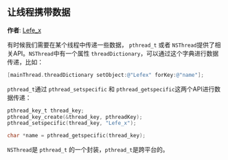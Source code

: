 让线程携带数据
----------
**作者**: [Lefe_x](https://weibo.com/u/5953150140)

有时候我们需要在某个线程中传递一些数据， `pthread_t` 或者 `NSThread`提供了相关API。`NSThread`中有一个属性 `threadDictionary`，可以通过这个字典进行数据传递，比如：

```objective-c
[mainThread.threadDictionary setObject:@"Lefex" forKey:@"name"];
```

`pthread_t`通过 `pthread_setspecific` 和 `pthread_getspecific`这两个API进行数据传递：

```objective-c
pthread_key_t thread_key;
pthread_key_create(&thread_key, pthreadKey);
pthread_setspecific(thread_key, "Lefe_x");

char *name = pthread_getspecific(thread_key);
```

 `NSThread`是 `pthread_t` 的一个封装，`pthread_t`是跨平台的。

